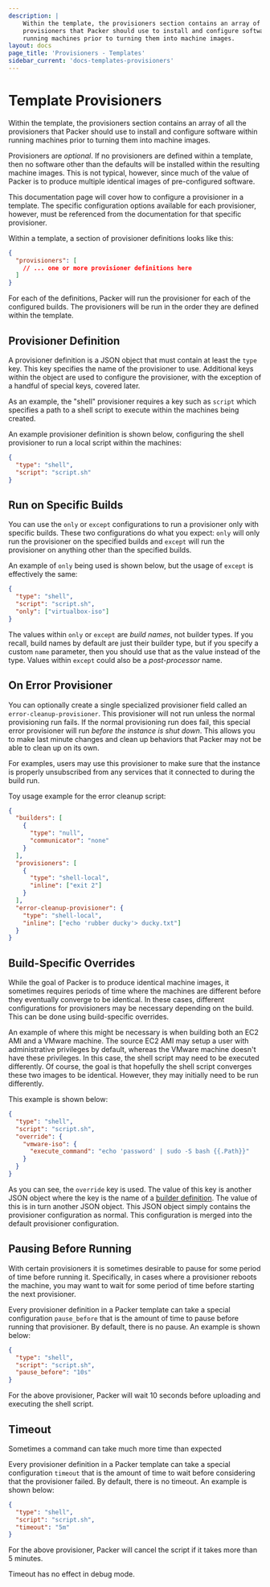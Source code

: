 ```yaml
---
description: |
    Within the template, the provisioners section contains an array of all the
    provisioners that Packer should use to install and configure software within
    running machines prior to turning them into machine images.
layout: docs
page_title: 'Provisioners - Templates'
sidebar_current: 'docs-templates-provisioners'
---
```


# Template Provisioners

Within the template, the provisioners section contains an array of all the
provisioners that Packer should use to install and configure software within
running machines prior to turning them into machine images.

Provisioners are *optional*. If no provisioners are defined within a template,
then no software other than the defaults will be installed within the resulting
machine images. This is not typical, however, since much of the value of Packer
is to produce multiple identical images of pre-configured software.

This documentation page will cover how to configure a provisioner in a
template. The specific configuration options available for each provisioner,
however, must be referenced from the documentation for that specific
provisioner.

Within a template, a section of provisioner definitions looks like this:

``` json
{
  "provisioners": [
    // ... one or more provisioner definitions here
  ]
}
```

For each of the definitions, Packer will run the provisioner for each of the
configured builds. The provisioners will be run in the order they are defined
within the template.

## Provisioner Definition

A provisioner definition is a JSON object that must contain at least the `type`
key. This key specifies the name of the provisioner to use. Additional keys
within the object are used to configure the provisioner, with the exception of
a handful of special keys, covered later.

As an example, the "shell" provisioner requires a key such as `script` which
specifies a path to a shell script to execute within the machines being
created.

An example provisioner definition is shown below, configuring the shell
provisioner to run a local script within the machines:

``` json
{
  "type": "shell",
  "script": "script.sh"
}
```

## Run on Specific Builds

You can use the `only` or `except` configurations to run a provisioner only
with specific builds. These two configurations do what you expect: `only` will
only run the provisioner on the specified builds and `except` will run the
provisioner on anything other than the specified builds.

An example of `only` being used is shown below, but the usage of `except` is
effectively the same:

``` json
{
  "type": "shell",
  "script": "script.sh",
  "only": ["virtualbox-iso"]
}
```

The values within `only` or `except` are *build names*, not builder types. If
you recall, build names by default are just their builder type, but if you
specify a custom `name` parameter, then you should use that as the value
instead of the type.
Values within `except` could also be a *post-processor* name.

## On Error Provisioner

You can optionally create a single specialized provisioner field called an
`error-cleanup-provisioner`. This provisioner will not run unless the normal
provisioning run fails. If the normal provisioning run does fail, this special
error provisioner will run *before the instance is shut down*. This allows you
to make last minute changes and clean up behaviors that Packer may not be able
to clean up on its own.

For examples, users may use this provisioner to make sure that the instance is
properly unsubscribed from any services that it connected to during the build
run.

Toy usage example for the error cleanup script:

```json
{
  "builders": [
    {
      "type": "null",
      "communicator": "none"
    }
  ],
  "provisioners": [
    {
      "type": "shell-local",
      "inline": ["exit 2"]
    }
  ],
  "error-cleanup-provisioner": {
    "type": "shell-local",
    "inline": ["echo 'rubber ducky'> ducky.txt"]
  }
}
```

## Build-Specific Overrides

While the goal of Packer is to produce identical machine images, it sometimes
requires periods of time where the machines are different before they
eventually converge to be identical. In these cases, different configurations
for provisioners may be necessary depending on the build. This can be done
using build-specific overrides.

An example of where this might be necessary is when building both an EC2 AMI
and a VMware machine. The source EC2 AMI may setup a user with administrative
privileges by default, whereas the VMware machine doesn't have these
privileges. In this case, the shell script may need to be executed differently.
Of course, the goal is that hopefully the shell script converges these two
images to be identical. However, they may initially need to be run differently.

This example is shown below:

``` json
{
  "type": "shell",
  "script": "script.sh",
  "override": {
    "vmware-iso": {
      "execute_command": "echo 'password' | sudo -S bash {{.Path}}"
    }
  }
}
```

As you can see, the `override` key is used. The value of this key is another
JSON object where the key is the name of a [builder
definition](/docs/templates/builders.html). The value of this is in turn
another JSON object. This JSON object simply contains the provisioner
configuration as normal. This configuration is merged into the default
provisioner configuration.

## Pausing Before Running

With certain provisioners it is sometimes desirable to pause for some period of
time before running it. Specifically, in cases where a provisioner reboots the
machine, you may want to wait for some period of time before starting the next
provisioner.

Every provisioner definition in a Packer template can take a special
configuration `pause_before` that is the amount of time to pause before running
that provisioner. By default, there is no pause. An example is shown below:

``` json
{
  "type": "shell",
  "script": "script.sh",
  "pause_before": "10s"
}
```

For the above provisioner, Packer will wait 10 seconds before uploading and
executing the shell script.

## Timeout

Sometimes a command can take much more time than expected

Every provisioner definition in a Packer template can take a special
configuration `timeout` that is the amount of time to wait before
considering that the provisioner failed. By default, there is no timeout. An
example is shown below:

``` json
{
  "type": "shell",
  "script": "script.sh",
  "timeout": "5m"
}
```

For the above provisioner, Packer will cancel the script if it takes more than
5 minutes.

Timeout has no effect in debug mode.
